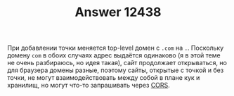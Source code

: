 ﻿---
title: "Answer 12438"
se.owner.user_id: 178988
se.owner.display_name: "Qwertiy"
se.owner.link: "https://ru.meta.stackoverflow.com/users/178988/qwertiy"
se.answer_id: 12438
se.question_id: 12437
se.post_type: answer
se.is_accepted: True
---
<p>При добавлении точки меняется top-level домен с <code>.com</code> на <code>.</code>. Поскольку домену <code>com</code> в обоих случаях адрес выдаётся одинаково (я в этой теме не очень разбираюсь, но идея такая), сайт продолжает открываться, но для браузера домены разные, поэтому сайты, открытые с точкой и без точки, не могут взаимодействовать между собой в плане кук и хранилищ, но могут что-то запрашивать через <a href="https://ru.wikipedia.org/wiki/Cross-origin_resource_sharing" rel="nofollow noreferrer">CORS</a>.</p>
